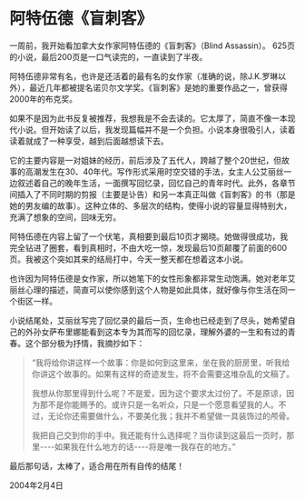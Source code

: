 # 阿特伍德《盲刺客》

一周前，我开始看加拿大女作家阿特伍德的《盲刺客》（Blind Assassin）。
625页的小说，最后200页是一口气读完的，一直读到了半夜。

阿特伍德非常有名，也许是还活着的最有名的女作家（准确的说，除J.K.罗琳以外），最近几年都被提名诺贝尔文学奖。《盲刺客》是她的重要作品之一，曾获得2000年的布克奖。

如果不是因为此书反复被推荐，我想我是不会去读的。它太厚了，简直不像一本现代小说。但开始读了以后，我发现篇幅并不是一个负担。小说本身很吸引人，读着读着就成了一种享受，越到后面越想读下去。

它的主要内容是一对姐妹的经历，前后涉及了五代人，跨越了整个20世纪，但故事的高潮发生在30、40年代。写作形式采用时空交错的手法，女主人公艾丽丝一边叙述着自己的晚年生活，一面撰写回忆录，回忆自己的青年时代。此外，各章节间插入了不同时期的剪报（主要是讣告）和另一本真正叫做《盲刺客》的书（那是她的男友编的故事）。这种立体的、多层次的结构，使得小说的容量显得特别大，充满了想象的空间，回味无穷。

阿特伍德在内容上留了一个伏笔，真相要到最后10页才揭晓。她做得很成功，我完全钻进了圈套，看到真相时，不由大吃一惊，发现最后10页颠覆了前面的600页。我被这个突如其来的结局打中，今天一整天都在想着这本小说。

也许因为阿特伍德是女作家，所以她笔下的女性形象都非常生动饱满。她对老年艾丽丝心理的描述，简直可以使你感到这个人物是如此具体，就好像与你生活在同一个街区一样。

小说结尾处，艾丽丝写完了回忆录的最后一页，生命也已经走到了尽头，她希望自己的外孙女萨布里娜能看到这本专为其而写的回忆录，理解外婆的一生和有过的青春。这个部分极为抒情，我摘抄如下：

> “我将给你讲这样一个故事：你是如何到这里来，坐在我的厨房里，听我给你讲这个故事的。如果有这样的奇迹发生，将不会需要这堆杂乱的文稿了。
> 
> 我想从你那里得到什么呢？不是爱，因为这个要求太过份了。不是原谅，因为那不是你能赐予的。或许只是一名听众，只是一个愿意看望我的人。不过，无论你还需要做什么，不要美化我；我并不希望做一具装饰过的颅骨。
> 
> 我把自己交到你的手中。我还能有什么选择呢？当你读到这最后一页时，那里----如果我在什么地方的话----将是唯一我存在的地方。”

最后那句话，太棒了，适合用在所有自传的结尾！

2004年2月4日
